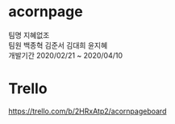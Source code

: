 # acornpage
팀명 지혜없조<br/>
팀원 백종혁 김준서 김대희 윤지혜<br/>
개발기간 2020/02/21 ~ 2020/04/10

# Trello
https://trello.com/b/2HRxAtp2/acornpageboard
